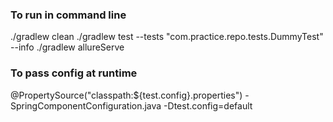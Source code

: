 
### To run in command line

./gradlew clean
./gradlew test --tests "com.practice.repo.tests.DummyTest" --info
./gradlew allureServe

### To pass config at runtime
@PropertySource("classpath:${test.config}.properties") - SpringComponentConfiguration.java
-Dtest.config=default


